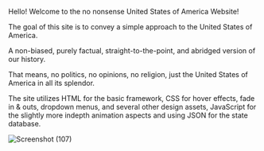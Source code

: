 Hello! Welcome to the no nonsense United States of America Website!

The goal of this site is to convey a simple approach to the United States of America. 

A non-biased, purely factual, straight-to-the-point, and abridged version of our history.

That means, no politics, no opinions, no religion, just the United States of America in all its splendor. 

The site utilizes HTML for the basic framework, CSS for hover effects, fade in & outs, dropdown menus, and several other design assets, JavaScript for the slightly more indepth animation aspects and using JSON for the state database. 

![Screenshot (107)](https://user-images.githubusercontent.com/67118137/121821636-3b63e680-cc68-11eb-8607-f7640f532841.png)
